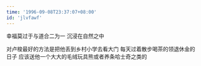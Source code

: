 ```yaml
---
time: '1996-09-08T23:37:07+08:00'
id: 'jlvfawf'
---
```


幸福莫过于与道合二为一 沉浸在自然之中

对卢梭最好的方法是把他丢到乡村小学去看大门 每天过着散步喝茶的领退休金的日子 应该送他一个大大的毛绒玩具熊或者养条哈士奇之类的